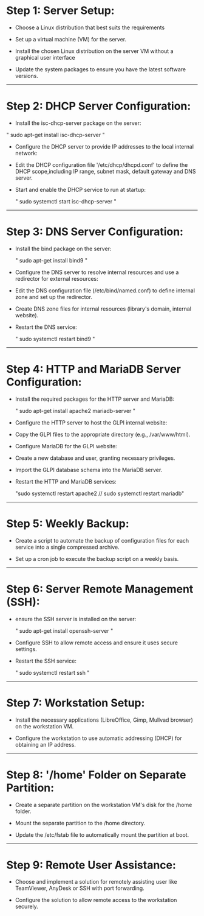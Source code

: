 # Step 1: Server Setup:

- Choose a Linux distribution that best suits the requirements 

- Set up a virtual machine (VM) for the server.

- Install the chosen Linux distribution on the server VM without a graphical user interface

- Update the system packages to ensure you have the latest software versions.

-----

# Step 2:  DHCP Server Configuration:

- Install the isc-dhcp-server package on the server:

" sudo apt-get install isc-dhcp-server "


- Configure the DHCP server to provide IP addresses to the local internal network:

- Edit the DHCP configuration file '/etc/dhcp/dhcpd.conf' to define the DHCP scope,including IP range, subnet mask, default gateway and DNS server.

- Start and enable the DHCP service to run at startup:

   " sudo systemctl start isc-dhcp-server "


----


# Step 3:  DNS Server Configuration:

- Install the bind package on the server:

   " sudo apt-get install bind9 "


- Configure the DNS server to resolve internal resources and use a redirector for external resources:

- Edit the DNS configuration file (/etc/bind/named.conf) to define internal zone and set up the redirector.

- Create DNS zone files for internal resources (library's domain, internal website).

- Restart the DNS service:

   " sudo systemctl restart bind9 "


----


# Step 4:  HTTP and MariaDB Server Configuration:

- Install the required packages for the HTTP server and MariaDB:

   " sudo apt-get install apache2 mariadb-server "

- Configure the HTTP server to host the GLPI internal website:

- Copy the GLPI files to the appropriate directory (e.g., /var/www/html).

- Configure MariaDB for the GLPI website:

- Create a new database and user, granting necessary privileges.

- Import the GLPI database schema into the MariaDB server.

- Restart the HTTP and MariaDB services:

   "sudo systemctl restart apache2 // sudo systemctl restart mariadb"


----


# Step 5: Weekly Backup:

- Create a script to automate the backup of configuration files for each service into a single compressed archive.

- Set up a cron job to execute the backup script on a weekly basis.


-----


# Step 6: Server Remote Management (SSH):

- ensure the SSH server is installed on the server:

   " sudo apt-get install openssh-server "


- Configure SSH to allow remote access and ensure it uses secure settings.

- Restart the SSH service:

   " sudo systemctl restart ssh "


-----

# Step 7: Workstation Setup:

- Install the necessary applications (LibreOffice, Gimp, Mullvad browser) on the workstation VM.

- Configure the workstation to use automatic addressing (DHCP) for obtaining an IP address.


-----


# Step 8: '/home' Folder on Separate Partition:

- Create a separate partition on the workstation VM's disk for the /home folder.

- Mount the separate partition to the /home directory.

- Update the /etc/fstab file to automatically mount the partition at boot.


-----

# Step 9: Remote User Assistance:

- Choose and implement a solution for remotely assisting user like TeamViewer, AnyDesk or SSH with port forwarding.

- Configure the solution to allow remote access to the workstation securely.


